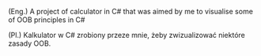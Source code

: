 (Eng.) A project of calculator in C# that was aimed by me to visualise some of OOB principles in C# <br/>

(Pl.) Kalkulator w C# zrobiony przeze mnie, żeby zwizualizować niektóre zasady OOB.
